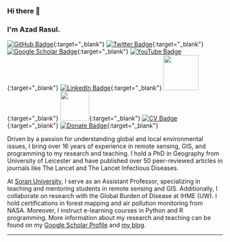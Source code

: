 ### Hi there 👋
### I'm Azad Rasul.
[![GitHub Badge](https://img.shields.io/github/followers/Azad77?style=social)](https://github.com/Azad77?tab=followers){:target="_blank"}
[![Twitter Badge](https://img.shields.io/twitter/follow/Azad77Rasul?style=social)](https://twitter.com/Azad77Rasul){:target="_blank"}
[![Google Scholar Badge](https://img.shields.io/badge/Google-Scholar-lightgrey)](https://scholar.google.com/citations?user=E6b98RcAAAAJ&hl=en&authuser=1){:target="_blank"}
[![YouTube Badge](https://img.shields.io/badge/My-YouTube-red)](https://www.youtube.com/channel/UCpbWlHEqBSnJb6i4UemXQpA/featured){:target="_blank"}
[![LinkedIn Badge](https://img.shields.io/badge/My-LinkedIn-blue)](https://www.linkedin.com/in/azad-rasul/){:target="_blank"}
[<img src="https://img.shields.io/badge/Hashnode-2962FF?style=for-the-badge&logo=hashnode&logoColor=white" width="82">](https://smartrs.uk/){:target="_blank"}
[<img src="https://img.shields.io/badge/dev.to-0A0A0A?style=for-the-badge&logo=dev.to&logoColor=white" width="68">](https://dev.to/azad77){:target="_blank"}
[![CV Badge](https://img.shields.io/badge/My-CV-critical)](https://azad77.github.io/AzadRasul/Resume.html){:target="_blank"}
[![Donate Badge](https://img.shields.io/badge/Donate-Buy%20me%20a%20coffee-yellowgreen.svg)](https://www.buymeacoffee.com/AzadRasul){:target="_blank"}


Driven by a passion for understanding global and local environmental issues, I bring over 16 years of experience in remote sensing, GIS, and programming to my research and teaching. I hold a PhD in Geography from University of Leicester and have published over 50 peer-reviewed articles in journals like The Lancet and The Lancet Infectious Diseases.

At [Soran University](https://www.soran.edu.iq/), I serve as an Assistant Professor, specializing in teaching and mentoring students in remote sensing and GIS. Additionally, I collaborate on research with the Global Burden of Disease at IHME (UW). I hold certifications in forest mapping and air pollution monitoring from NASA. Moreover, I instruct e-learning courses in Python and R programming. More information about my research and teaching can be found on my [Google Scholar Profile](https://scholar.google.com/citations?user=E6b98RcAAAAJ&hl=en&authuser=1) and [my blog](https://smartrs.hashnode.dev/).


---


